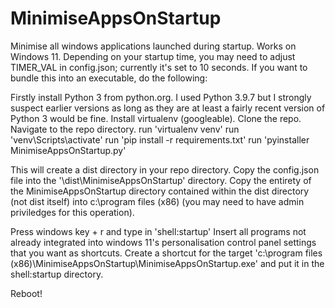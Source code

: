 # MinimiseAppsOnStartup
Minimise all windows applications launched during startup.  Works on Windows 11.
Depending on your startup time, you may need to adjust TIMER_VAL in config.json; currently it's set to 10 seconds.
If you want to bundle this into an executable, do the following:

Firstly install Python 3 from python.org.  I used Python 3.9.7 but I strongly suspect earlier versions as long as they are at least a fairly recent version of Python 3 would be fine.
Install virtualenv (googleable).
Clone the repo.
Navigate to the repo directory.
run 'virtualenv venv'
run 'venv\Scripts\activate'
run 'pip install -r requirements.txt'
run 'pyinstaller MinimiseAppsOnStartup.py'

This will create a dist directory in your repo directory.
Copy the config.json file into the '<repo dir>\dist\MinimiseAppsOnStartup' directory. 
Copy the entirety of the MinimiseAppsOnStartup directory contained within the dist directory (not dist itself) into c:\program files (x86) (you may need to have admin priviledges for this operation).

Press windows key + r and type in 'shell:startup'
Insert all programs not already integrated into windows 11's personalisation control panel settings that you want as shortcuts.
Create a shortcut for the target 'c:\program files (x86)\MinimiseAppsOnStartup\MinimiseAppsOnStartup.exe' and put it in the shell:startup directory.

Reboot!
